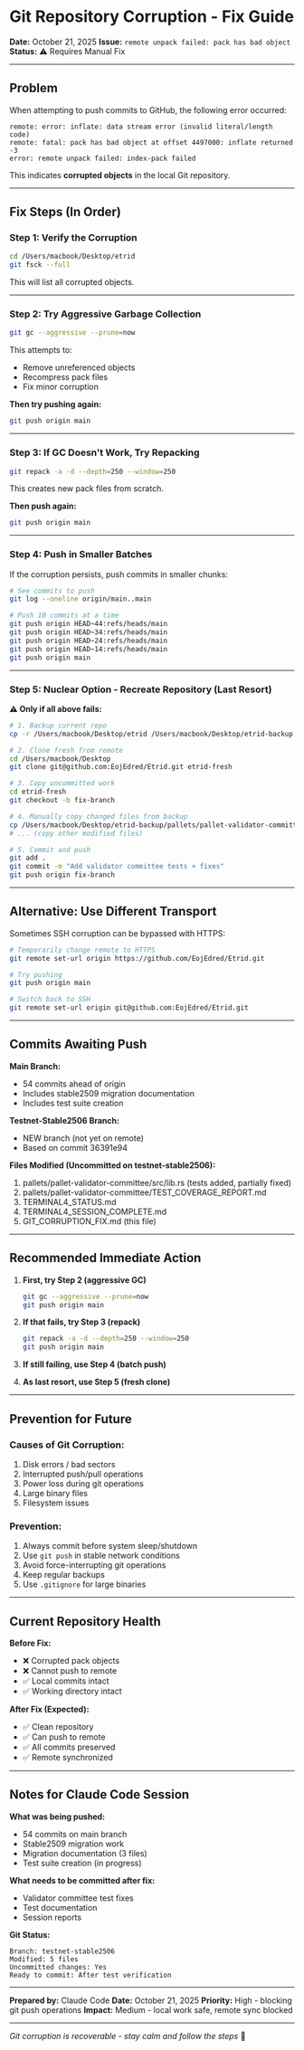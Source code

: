 # Git Repository Corruption - Fix Guide

**Date:** October 21, 2025
**Issue:** `remote unpack failed: pack has bad object`
**Status:** ⚠️ Requires Manual Fix

---

## Problem

When attempting to push commits to GitHub, the following error occurred:

```
remote: error: inflate: data stream error (invalid literal/length code)
remote: fatal: pack has bad object at offset 4497000: inflate returned -3
error: remote unpack failed: index-pack failed
```

This indicates **corrupted objects** in the local Git repository.

---

## Fix Steps (In Order)

### Step 1: Verify the Corruption

```bash
cd /Users/macbook/Desktop/etrid
git fsck --full
```

This will list all corrupted objects.

---

### Step 2: Try Aggressive Garbage Collection

```bash
git gc --aggressive --prune=now
```

This attempts to:
- Remove unreferenced objects
- Recompress pack files
- Fix minor corruption

**Then try pushing again:**
```bash
git push origin main
```

---

### Step 3: If GC Doesn't Work, Try Repacking

```bash
git repack -a -d --depth=250 --window=250
```

This creates new pack files from scratch.

**Then push again:**
```bash
git push origin main
```

---

### Step 4: Push in Smaller Batches

If the corruption persists, push commits in smaller chunks:

```bash
# See commits to push
git log --oneline origin/main..main

# Push 10 commits at a time
git push origin HEAD~44:refs/heads/main
git push origin HEAD~34:refs/heads/main
git push origin HEAD~24:refs/heads/main
git push origin HEAD~14:refs/heads/main
git push origin main
```

---

### Step 5: Nuclear Option - Recreate Repository (Last Resort)

**⚠️ Only if all above fails:**

```bash
# 1. Backup current repo
cp -r /Users/macbook/Desktop/etrid /Users/macbook/Desktop/etrid-backup

# 2. Clone fresh from remote
cd /Users/macbook/Desktop
git clone git@github.com:EojEdred/Etrid.git etrid-fresh

# 3. Copy uncommitted work
cd etrid-fresh
git checkout -b fix-branch

# 4. Manually copy changed files from backup
cp /Users/macbook/Desktop/etrid-backup/pallets/pallet-validator-committee/src/lib.rs pallets/pallet-validator-committee/src/lib.rs
# ... (copy other modified files)

# 5. Commit and push
git add .
git commit -m "Add validator committee tests + fixes"
git push origin fix-branch
```

---

## Alternative: Use Different Transport

Sometimes SSH corruption can be bypassed with HTTPS:

```bash
# Temporarily change remote to HTTPS
git remote set-url origin https://github.com/EojEdred/Etrid.git

# Try pushing
git push origin main

# Switch back to SSH
git remote set-url origin git@github.com:EojEdred/Etrid.git
```

---

## Commits Awaiting Push

**Main Branch:**
- 54 commits ahead of origin
- Includes stable2509 migration documentation
- Includes test suite creation

**Testnet-Stable2506 Branch:**
- NEW branch (not yet on remote)
- Based on commit 36391e94

**Files Modified (Uncommitted on testnet-stable2506):**
1. pallets/pallet-validator-committee/src/lib.rs (tests added, partially fixed)
2. pallets/pallet-validator-committee/TEST_COVERAGE_REPORT.md
3. TERMINAL4_STATUS.md
4. TERMINAL4_SESSION_COMPLETE.md
5. GIT_CORRUPTION_FIX.md (this file)

---

## Recommended Immediate Action

1. **First, try Step 2 (aggressive GC)**
   ```bash
   git gc --aggressive --prune=now
   git push origin main
   ```

2. **If that fails, try Step 3 (repack)**
   ```bash
   git repack -a -d --depth=250 --window=250
   git push origin main
   ```

3. **If still failing, use Step 4 (batch push)**

4. **As last resort, use Step 5 (fresh clone)**

---

## Prevention for Future

### Causes of Git Corruption:
1. Disk errors / bad sectors
2. Interrupted push/pull operations
3. Power loss during git operations
4. Large binary files
5. Filesystem issues

### Prevention:
1. Always commit before system sleep/shutdown
2. Use `git push` in stable network conditions
3. Avoid force-interrupting git operations
4. Keep regular backups
5. Use `.gitignore` for large binaries

---

## Current Repository Health

**Before Fix:**
- ❌ Corrupted pack objects
- ❌ Cannot push to remote
- ✅ Local commits intact
- ✅ Working directory intact

**After Fix (Expected):**
- ✅ Clean repository
- ✅ Can push to remote
- ✅ All commits preserved
- ✅ Remote synchronized

---

## Notes for Claude Code Session

**What was being pushed:**
- 54 commits on main branch
- Stable2509 migration work
- Migration documentation (3 files)
- Test suite creation (in progress)

**What needs to be committed after fix:**
- Validator committee test fixes
- Test documentation
- Session reports

**Git Status:**
```
Branch: testnet-stable2506
Modified: 5 files
Uncommitted changes: Yes
Ready to commit: After test verification
```

---

**Prepared by:** Claude Code
**Date:** October 21, 2025
**Priority:** High - blocking git push operations
**Impact:** Medium - local work safe, remote sync blocked

---

*Git corruption is recoverable - stay calm and follow the steps* 🔧
